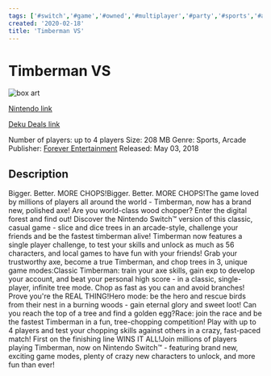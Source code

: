 ```yaml
---
tags: ['#switch','#game','#owned','#multiplayer','#party','#sports','#arcade']
created: '2020-02-18'
title: 'Timberman VS'
---
```

# Timberman VS

![box art](https://assets.nintendo.com/image/upload/c_pad,f_auto,h_613,q_auto,w_1089/ncom/en_US/games/switch/t/timberman-vs-switch/hero?v=2021042918)

[Nintendo link](https://www.nintendo.com/games/detail/timberman-vs-switch/)

[Deku Deals link](https://www.dekudeals.com/items/timberman-vs)

Number of players: up to 4 players
Size: 208 MB
Genre: Sports, Arcade
Publisher: [Forever Entertainment](https://www.dekudeals.com/games?include[collection]=true&filter[publisher]=Forever+Entertainment)
Released: May 03, 2018

## Description

Bigger. Better. MORE CHOPS!Bigger. Better. MORE CHOPS!The game loved by millions of players all around the world - Timberman, now has a brand new, polished axe! Are you world-class wood chopper? Enter the digital forest and find out! Discover the Nintendo Switch™ version of this classic, casual game - slice and dice trees in an arcade-style, challenge your friends and be the fastest timberman alive! Timberman now features a single player challenge, to test your skills and unlock as much as 56 characters, and local games to have fun with your friends! Grab your trustworthy axe, become a true Timberman, and chop trees in 3, unique game modes:Classic Timberman: train your axe skills, gain exp to develop your account, and beat your personal high score - in a classic, single-player, infinite tree mode. Chop as fast as you can and avoid branches! Prove you're the REAL THING!Hero mode: be the hero and rescue birds from their nest in a burning woods - gain eternal glory and sweet loot! Can you reach the top of a tree and find a golden egg?Race: join the race and be the fastest Timberman in a fun, tree-chopping competition! Play with up to 4 players and test your chopping skills against others in a crazy, fast-paced match! First on the finishing line WINS IT ALL!Join millions of players playing Timberman, now on Nintendo Switch™ - featuring brand new, exciting game modes, plenty of crazy new characters to unlock, and more fun than ever!
